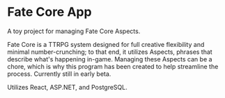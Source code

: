 # Fate Core App

A toy project for managing Fate Core Aspects.

Fate Core is a TTRPG system designed for full creative flexibility and minimal number-crunching; to that end, it utilizes Aspects, phrases that describe what's happening in-game. Managing these Aspects can be a chore, which is why this program has been created to help streamline the process. Currently still in early beta.

Utilizes React, ASP.NET, and PostgreSQL.
